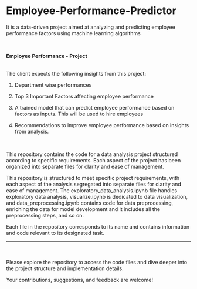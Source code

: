 # Employee-Performance-Predictor
It is a data-driven project aimed at analyzing and predicting employee performance factors using machine learning algorithms


<br>

<b> <b> Employee Performance - Project </b> </b>

<br>
The client expects the following insights from this project:

1. Department wise performances
   
2. Top 3 Important Factors affecting employee performance
 
3. A trained model that can predict employee performance based on factors as inputs. This 
will be used to hire employees

4. Recommendations to improve employee performance based on insights from analysis.
<br>

This repository contains the code for a data analysis project structured according to specific requirements. Each aspect of the project has been organized into separate files for clarity and ease of management.

This repository is structured to meet specific project requirements, with each aspect of the analysis segregated into separate files for clarity and ease of management. The exploratory_data_analysis.ipynb file handles exploratory data analysis, visualize.ipynb is dedicated to data visualization, and data_preprocessing.ipynb contains code for data preprocessing, enriching the data for model development and it includes all the preprocessing steps, and so on.

Each file in the repository corresponds to its name and contains information and code relevant to its designated task.

-------------
<br>
<br>
Please explore the repository to access the code files and dive deeper into the project structure and implementation details.

Your contributions, suggestions, and feedback are welcome!
